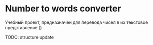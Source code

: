 # Number to words converter

Учебный проект, предназначен для перевода чисел в их текстовое представление ()


TODO: structure update
